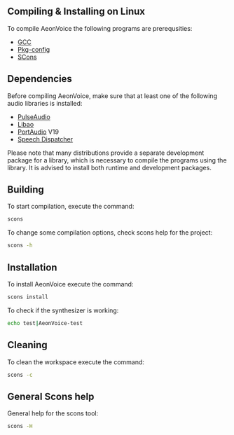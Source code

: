 ## Compiling & Installing on Linux

To compile AeonVoice the following programs are prerequsities:

* [GCC](https://gcc.gnu.org)
* [Pkg-config](https://www.freedesktop.org/wiki/Software/pkg-config/)
* [SCons](https://github.com/SCons/scons)

## Dependencies

Before compiling AeonVoice, make sure that at least one of the following audio libraries is installed:

* [PulseAudio](https://www.freedesktop.org/wiki/Software/PulseAudio/)
* [Libao](https://www.xiph.org/ao/)
* [PortAudio](http://www.portaudio.com) V19
* [Speech Dispatcher](https://freebsoft.org/speechd)

Please note that many distributions provide a separate development package for a library, which is necessary to compile the programs using the library. It is advised to install both runtime and development packages.

## Building

To start compilation, execute the command:

```bash
scons
```

To change some compilation options, check scons help for the project:

```bash
scons -h
```

## Installation

To install AeonVoice execute the command:

```bash
scons install
```

To check if the synthesizer is working:

```bash
echo test|AeonVoice-test
```

## Cleaning

To clean the workspace execute the command:

```bash
scons -c
```

## General Scons help

General help for the scons tool:

```bash
scons -H
```
